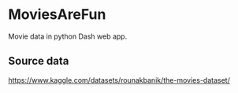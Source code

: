 # MoviesAreFun
Movie data in python Dash web app.

## Source data  
https://www.kaggle.com/datasets/rounakbanik/the-movies-dataset/